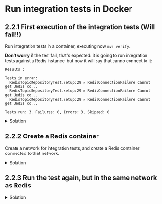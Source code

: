 # Run integration tests in Docker

## 2.2.1 First execution of the integration tests (Will fail!!)

Run integration tests in a container, executing now `mvn verify`.

**Don't worry** if the test fail, that's expected: it is going to run integration tests against a Redis instance, but now it will say that canno connect to it:

```
Results :

Tests in error: 
  RedisTopicRepositoryTest.setup:29 » RedisConnectionFailure Cannot get Jedis co...
  RedisTopicRepositoryTest.setup:29 » RedisConnectionFailure Cannot get Jedis co...
  RedisTopicRepositoryTest.setup:29 » RedisConnectionFailure Cannot get Jedis co...

Tests run: 3, Failures: 0, Errors: 3, Skipped: 0
```

<details>
<summary>Solution</summary>

```shell
mkdir -p /tmp/dockerm2
docker run -it --rm \
  --volume $(pwd):/code \
  --volume /tmp/dockerm2:/tmp/.m2/repository \
  --workdir /code \
  --user $(id -u) \
  maven:3.5-jdk-8-alpine mvn -Dmaven.repo.local=/tmp/.m2/repository verify
```
</details>

## 2.2.2 Create a Redis container

Create a network for integration tests, and create a Redis container connected to that network.

<details>
<summary>Solution</summary>

```shell
docker network create simplequeue-integration-tests
docker run -d --name redis \
  --network simplequeue-integration-tests \
  -p 6379:6379 \
  redis:4-alpine
```
</details>

## 2.2.3 Run the test again, but in the same network as Redis


<details>
<summary>Solution</summary>

```shell
mkdir -p /tmp/dockerm2
docker run -it --rm \
  --volume $(pwd):/code \
  --volume /tmp/dockerm2:/tmp/.m2/repository \
  --workdir /code \
  --user $(id -u) \
  --network simplequeue-integration-tests \
  maven:3.5-jdk-8-alpine mvn -Dmaven.repo.local=/tmp/.m2/repository verify
```
</details>
